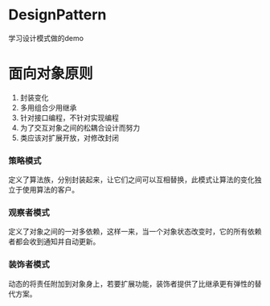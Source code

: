 # DesignPattern
学习设计模式做的demo
# 面向对象原则
1. 封装变化
2. 多用组合少用继承
3. 针对接口编程，不针对实现编程
4. 为了交互对象之间的松耦合设计而努力
5. 类应该对扩展开放，对修改封闭
### 策略模式
定义了算法族，分别封装起来，让它们之间可以互相替换，此模式让算法的变化独立于使用算法的客户。
### 观察者模式
定义了对象之间的一对多依赖，这样一来，当一个对象状态改变时，它的所有依赖者都会收到通知并自动更新。
### 装饰者模式
动态的将责任附加到对象身上，若要扩展功能，装饰者提供了比继承更有弹性的替代方案。
